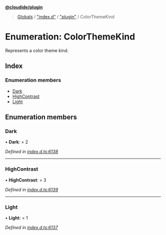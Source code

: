 **[@cloudide/plugin](../README.md)**

> [Globals](../README.md) / ["index.d"](../modules/_index_d_.md) / ["plugin"](../modules/_index_d_._plugin_.md) / ColorThemeKind

# Enumeration: ColorThemeKind

Represents a color theme kind.

## Index

### Enumeration members

* [Dark](_index_d_._plugin_.colorthemekind.md#dark)
* [HighContrast](_index_d_._plugin_.colorthemekind.md#highcontrast)
* [Light](_index_d_._plugin_.colorthemekind.md#light)

## Enumeration members

### Dark

•  **Dark**:  = 2

*Defined in [index.d.ts:6138](https://github.com/shuyaqian/cloudide-plugin-api/blob/6d83fa1/index.d.ts#L6138)*

___

### HighContrast

•  **HighContrast**:  = 3

*Defined in [index.d.ts:6139](https://github.com/shuyaqian/cloudide-plugin-api/blob/6d83fa1/index.d.ts#L6139)*

___

### Light

•  **Light**:  = 1

*Defined in [index.d.ts:6137](https://github.com/shuyaqian/cloudide-plugin-api/blob/6d83fa1/index.d.ts#L6137)*
